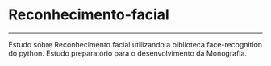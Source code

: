 # Reconhecimento-facial
------------------------
Estudo sobre Reconhecimento facial utilizando a biblioteca face-recognition do python. Estudo preparatório para o desenvolvimento da Monografia.
